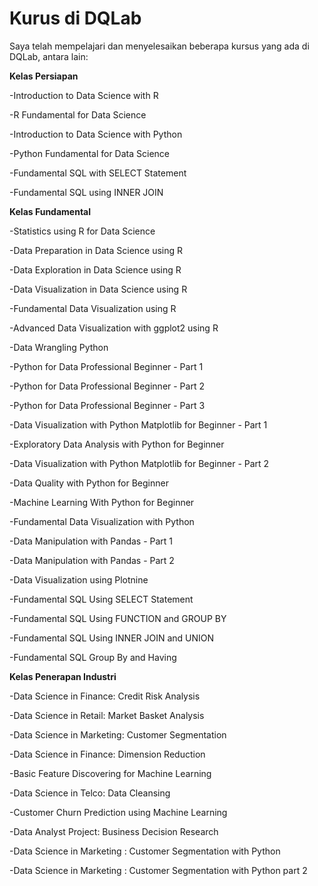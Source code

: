 # Kurus di DQLab

Saya telah mempelajari dan menyelesaikan beberapa kursus yang ada di DQLab, antara lain:

**Kelas Persiapan**

-Introduction to Data Science with R

-R Fundamental for Data Science

-Introduction to Data Science with Python

-Python Fundamental for Data Science

-Fundamental SQL with SELECT Statement

-Fundamental SQL using INNER JOIN

**Kelas Fundamental**

-Statistics using R for Data Science

-Data Preparation in Data Science using R

-Data Exploration in Data Science using R

-Data Visualization in Data Science using R

-Fundamental Data Visualization using R

-Advanced Data Visualization with ggplot2 using R

-Data Wrangling Python

-Python for Data Professional Beginner - Part 1

-Python for Data Professional Beginner - Part 2

-Python for Data Professional Beginner - Part 3

-Data Visualization with Python Matplotlib for Beginner - Part 1

-Exploratory Data Analysis with Python for Beginner

-Data Visualization with Python Matplotlib for Beginner - Part 2

-Data Quality with Python for Beginner

-Machine Learning With Python for Beginner

-Fundamental Data Visualization with Python

-Data Manipulation with Pandas - Part 1

-Data Manipulation with Pandas - Part 2

-Data Visualization using Plotnine

-Fundamental SQL Using SELECT Statement

-Fundamental SQL Using FUNCTION and GROUP BY

-Fundamental SQL Using INNER JOIN and UNION

-Fundamental SQL Group By and Having

**Kelas Penerapan Industri**

-Data Science in Finance: Credit Risk Analysis

-Data Science in Retail: Market Basket Analysis

-Data Science in Marketing: Customer Segmentation

-Data Science in Finance: Dimension Reduction

-Basic Feature Discovering for Machine Learning

-Data Science in Telco: Data Cleansing

-Customer Churn Prediction using Machine Learning

-Data Analyst Project: Business Decision Research

-Data Science in Marketing : Customer Segmentation with Python

-Data Science in Marketing : Customer Segmentation with Python part 2
